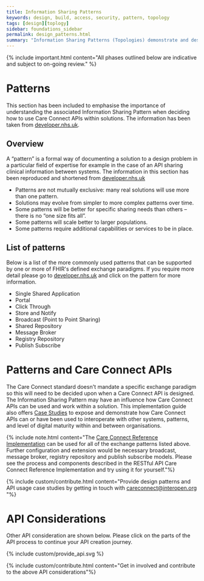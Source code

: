 ```yaml
---
title: Information Sharing Patterns
keywords: design, build, access, security, pattern, topology
tags: [design][toplogy]
sidebar: foundations_sidebar
permalink: design_patterns.html
summary: "Information Sharing Patterns (Topologies) demonstrate and describe how various design patterns can influence access, security and use of APIs"
---
```


{% include important.html content="All phases outlined below are indicative and subject to on-going review." %}

# Patterns #

This section has been included to emphasise the importance of understanding the associated Information Sharing Pattern when deciding how to use Care Connect APIs within solutions. The information has been taken from [developer.nhs.uk](https://developer.nhs.uk/library/architecture/integration-patterns/information-sharing-patterns-summary/).

## Overview ##

A “pattern” is a formal way of documenting a solution to a design problem in a particular field of expertise for example in the case of an API sharing clinical information between systems. The information in this section has been reproduced and shortened from [developer.nhs.uk](https://developer.nhs.uk/library/architecture/integration-patterns/information-sharing-patterns-summary/)
- Patterns are not mutually exclusive: many real solutions will use more than one pattern.
- Solutions may evolve from simpler to more complex patterns over time.
- Some patterns will be better for specific sharing needs than others – there is no “one size fits all”.
- Some patterns will scale better to larger populations.
- Some patterns require additional capabilities or services to be in place.

## List of patterns ##

Below is a list of the more commonly used patterns that can be supported by one or more of FHIR's defined exchange paradigms. If you require more detail please go to [developer.nhs.uk](https://developer.nhs.uk/library/architecture/integration-patterns/information-sharing-patterns-summary/) and click on the pattern for more information.

- Single Shared Application
- Portal
- Click Through
- Store and Notify
- Broadcast (Point to Point Sharing)
- Shared Repository
- Message Broker
- Registry Repository
- Publish Subscribe

# Patterns and Care Connect APIs #

The Care Connect standard doesn't mandate a specific exchange paradigm so this will need to be decided upon when a Care Connect API is designed. The Information Sharing Pattern may have an influence how Care Connect APIs can be used and work within a solution. This implementation guide also offers [Case Studies](/engage_case_studies.html) to expose and demonstrate how Care Connect APIs can or have been used to interoperate with other systems, patterns, and level of digital maturity within and between organisations.

{% include note.html content="The [Care Connect Reference Implementation](/build_ri_overview.html) can be used for all of the exchange patterns listed above. Further configuration and extension would be necessary broadcast, message broker, registry repository and publish subscribe models. Please see the process and components described in the RESTful API Care Connect Reference Implementation and try using it for yourself."%}


{% include custom/contribute.html content="Provide design patterns and API usage case studies by getting in touch with careconnect@interopen.org "%}

# API Considerations #

Other API consideration are shown below. Please click on the parts of the API process to continue your API creation journey.

{% include custom/provide_api.svg %}

{% include custom/contribute.html content="Get in involved and contribute to the above API considerations"%}
